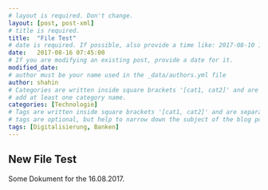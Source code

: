 ```yaml
---
# layout is required. Don't change.
layout: [post, post-xml]
# title is required.
title:  "File Test"
# date is required. If possible, also provide a time like: 2017-08-10 10:25:00.
date:   2017-08-16 07:45:00 
# If you are modifying an existing post, provide a date for it.
modified_date: 
# author must be your name used in the _data/authors.yml file
author: shahin
# Categories are written inside square brackets '[cat1, cat2]' and are separated by comma.
# add at least one category name.
categories: [Technologie]
# Tags are written inside square brackets '[cat1, cat2]' and are separated by comma.
# tags are optional, but help to narrow down the subject of the blog post
tags: [Digitalisierung, Banken]
---
```


## New File Test

Some Dokument for the 16.08.2017.

